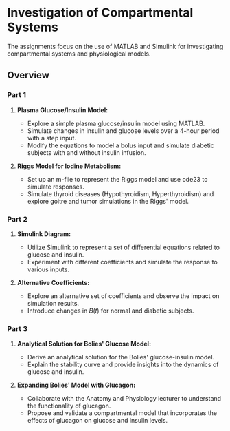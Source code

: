 # Investigation of Compartmental Systems

The assignments focus on the use of MATLAB and Simulink for investigating compartmental systems and physiological models.

## Overview

### Part 1
1. **Plasma Glucose/Insulin Model:**
   - Explore a simple plasma glucose/insulin model using MATLAB.
   - Simulate changes in insulin and glucose levels over a 4-hour period with a step input.
   - Modify the equations to model a bolus input and simulate diabetic subjects with and without insulin infusion.

2. **Riggs Model for Iodine Metabolism:**
   - Set up an m-file to represent the Riggs model and use ode23 to simulate responses.
   - Simulate thyroid diseases (Hypothyroidism, Hyperthyroidism) and explore goitre and tumor simulations in the Riggs' model.

### Part 2
1. **Simulink Diagram:**
   - Utilize Simulink to represent a set of differential equations related to glucose and insulin.
   - Experiment with different coefficients and simulate the response to various inputs.

2. **Alternative Coefficients:**
   - Explore an alternative set of coefficients and observe the impact on simulation results.
   - Introduce changes in 𝐵(𝑡) for normal and diabetic subjects.

### Part 3
1. **Analytical Solution for Bolies' Glucose Model:**
   - Derive an analytical solution for the Bolies' glucose-insulin model.
   - Explain the stability curve and provide insights into the dynamics of glucose and insulin.

2. **Expanding Bolies' Model with Glucagon:**
   - Collaborate with the Anatomy and Physiology lecturer to understand the functionality of glucagon.
   - Propose and validate a compartmental model that incorporates the effects of glucagon on glucose and insulin levels.





